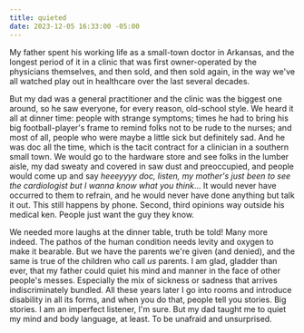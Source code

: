 ```yaml
---
title: quieted
date: 2023-12-05 16:33:00 -05:00
---
```


My father spent his working life as a small-town doctor in Arkansas, and the longest period of it in a clinic that was first owner-operated by the physicians themselves, and then sold, and then sold again, in the way we've all watched play out in healthcare over the last several decades.

But my dad was a general practitioner and the clinic was the biggest one around, so he saw everyone, for every reason, old-school style. We heard it all at dinner time: people with strange symptoms; times he had to bring his big football-player's frame to remind folks not to be rude to the nurses; and most of all, people who were maybe a little sick but definitely sad. And he was doc all the time, which is the tacit contract for a clinician in a southern small town. We would go to the hardware store and see folks in the lumber aisle, my dad sweaty and covered in saw dust and preoccupied, and people would come up and say *heeeyyyy doc, listen, my mother's just been to see the cardiologist but I wanna know what you think*... It would never have occurred to them to refrain, and he would never have done anything but talk it out. This still happens by phone. Second, third opinions way outside his medical ken. People just want the guy they know.

We needed more laughs at the dinner table, truth be told! Many more indeed. The pathos of the human condition needs levity and oxygen to make it bearable. But we have the parents we're given (and denied), and the same is true of the children who call *us* parents. I am glad, gladder than ever, that my father could quiet his mind and manner in the face of other people's messes. Especially the mix of sickness or sadness that arrives indiscriminately bundled. All these years later I go into rooms and introduce disability in all its forms, and when you do that, people tell you stories. Big stories. I am an imperfect listener, I'm sure. But my dad taught me to quiet my mind and body language, at least. To be unafraid and unsurprised.

